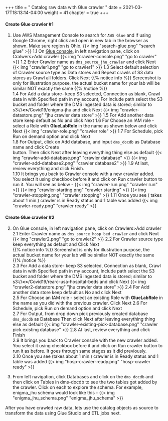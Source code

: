 +++
title = " Catalog raw data with Glue crawler "
date = 2021-03-17T18:13:14-04:00
weight = 41
chapter = true
+++


#### Create Glue crawler #1
1.  Use AWS Management Console to search for `AWS Glue` and if using Google Chrome, right click and open in new tab in the browser as shown. Make sure region is Ohio.
{{< img "search-glue.png" "search glue" >}}
1.1 On [Glue console](https://us-east-2.console.aws.amazon.com/glue/home?region=us-east-2), in left navigation pane, click on Cralwers>Add crawler
{{< img "crawler-console.png" "go to crawler" >}}
1.2 Enter Crawler name as `dms_source_jhu_crawler` and click Next
{{< img "crawler1.png" "go to crawler1" >}}
1.3 Select default selection of Crawler source type as Data stores and Repeat crawls of S3 data stores as Crawl all folders. Click Next 
{{% notice info %}}
Screenshot is only for illustration purpose, the actual bucket name for your lab will be similar NOT exactly the same
{{% /notice %}}      
1.4 For Add a data store- 
    keep S3 selected, 
    Connection as blank, 
    Crawl data in with Specified path in my account, 
    For Include path select the S3 bucket and folder where the DMS ingested data is stored; similar to s3://**<<dmslabs3bucket>>**/Covid19/enigma-jhu and click Next
    {{< img "crawler-datastore.png" "jhu crawler data store" >}}
1.5 For Add another data store keep default as No and click Next
1.6 For Choose an IAM role - select a Role with **GlueLabRole** in the name as shown below and click Next
    {{< img "crawler-role.png" "crawler role" >}}
1.7 For Schedule, pick Run on demand option and click Next    
1.8 For Output, click on Add database, and input `dms_docdb` as Database name and click Create  
    button. Then click Next after leaving everything thing else as default
    {{< img "crawler-add-database.png" "crawler database" >}}
    {{< img "crawler-add-database2.png" "crawler database2" >}}
1.9 At last, review everything and click Finish.   
1.10 It brings you back to Crawler console with a new crawler added. You select it using checkbox 
    before it and click on Run crawler button to run it. You will see as below -
    {{< img "crawler-run.png" "crawler run" >}}
    {{< img "crawler-starting.png" "crawler starting" >}}
    {{< img "crawler-stopping.png" "crawler stopping" >}}
1.11 Once you see ( takes about 1 min.) crawler is in Ready status and 1 table was added
    {{< img "crawler-ready.png" "crawler ready" >}}

#### Create Glue crawler #2
2. On Glue console, in left navigation pane, click on Crawlers>Add crawler   
 2.1 Enter Crawler name as `dms_source_hosp_bed_crawler` and click Next
{{< img "crawler2.png" "go to crawler2" >}}
 2.2 For Crawler source type keep everything as default and Click Next  
 {{% notice info %}}
Screenshot is only for illustration purpose, the actual bucket name for your lab will be similar NOT exactly the same
{{% /notice %}}     
 2.3 For Add a data store- 
    keep S3 selected, 
    Connection as blank, 
    Crawl data in with Specified path in my account, 
    Include path select the S3 bucket and folder where the DMS ingested data is stored; similar to s3://**<<dmslabs3bucket>>**/Covid19/rearc-usa-hospital-beds and click Next
    {{< img "crawler2-datastore.png" "jhu crawler data store" >}}
2.4 For Add another data store keep default as No and click Next   
2.5 For Choose an IAM role - select an existing Role with **GlueLabRole** in the name as you did with the previous crawler. Click Next
2.6 For Schedule, pick Run on demand option and click Next   
2.7 For Output, from drop down pick previously created database `dms_docdb` as Database 
    Then click Next after leaving everything thing else as default
    {{< img "crawler-existing-pick-database.png" "crawler pick existing database" >}}
2.8 At last, review everything and click Finish   
2.9 It brings you back to Crawler console with the new crawler added. You select it using checkbox 
    before it and click on Run crawler button to run it as before. It goes through same stages as it did previously.  
2.10 Once you see (takes about 1 min.) crawler is in Ready status and 1 table was added
    {{< img "hosp-crawler-ready.png" "hosp-crawler ready" >}}


3. From left navigation, click Databases and click on the `dms_docdb` and then click on Tables in dms-docdb to see the two tables got added by the crawler. Click on each to 
   explore the schema. For example, enigma_jhu schema would look like this -
   {{< img "enigma_jhu_schema.png" "enigma_jhu_schema" >}}

After you have crawled raw data, lets use the catalog objects as source to transform the data using Glue Studio and ETL jobs next.



